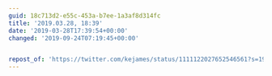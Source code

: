 ```yaml
---
guid: 18c713d2-e55c-453a-b7ee-1a3af8d314fc
title: '2019.03.28, 18:39'
date: '2019-03-28T17:39:54+00:00'
changed: '2019-09-24T07:19:45+00:00'


repost_of: 'https://twitter.com/kejames/status/1111122027652546561?s=19'
---
```


